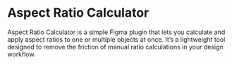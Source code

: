 # Aspect Ratio Calculator

Aspect Ratio Calculator is a simple Figma plugin that lets you calculate and apply aspect ratios to one or multiple objects at once. It’s a lightweight tool designed to remove the friction of manual ratio calculations in your design workflow.

